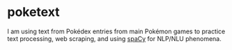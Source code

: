 # poketext

I am using text from Pokédex entries from main Pokémon games to practice text processing, web scraping, and using [spaCy](http://spacy.io) for NLP/NLU phenomena.
